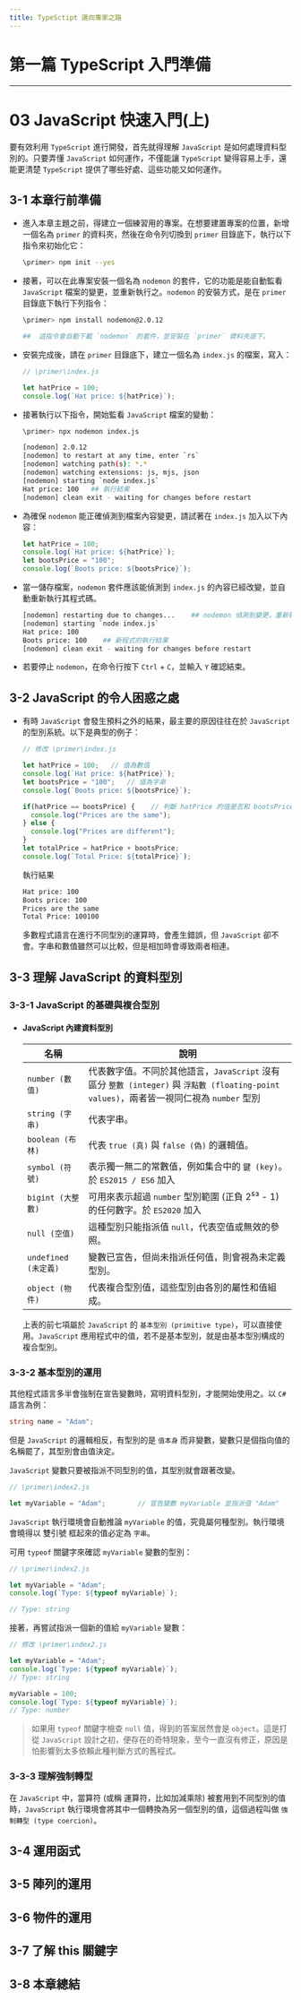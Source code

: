 ```yaml
---
title: TypeSctipt 邁向專家之路
---
```


# 第一篇 TypeScript 入門準備
---
# 03 JavaScript 快速入門(上)
  要有效利用 `TypeScript` 進行開發，首先就得理解 `JavaScript` 是如何處理資料型別的。只要弄懂 `JavaScript` 如何運作，不僅能讓 `TypeScript` 變得容易上手，還能更清楚 `TypeScript` 提供了哪些好處、這些功能又如何運作。

## 3-1 本章行前準備
  - 進入本章主題之前，得建立一個練習用的專案。在想要建置專案的位置，新增一個名為 `primer` 的資料夾，然後在命令列切換到 `primer` 目錄底下，執行以下指令來初始化它：
    ```sh
    \primer> npm init --yes
    ```

  - 接著，可以在此專案安裝一個名為 `nodemon` 的套件，它的功能是能自動監看 `JavaScript` 檔案的變更，並重新執行之。`nodemon` 的安裝方式，是在 `primer` 目錄底下執行下列指令：
    ```sh
    \primer> npm install nodemon@2.0.12

    ##  這指令會自動下載 `nodemon` 的套件，並安裝在 `primer` 資料夾底下。
    ```
   

  - 安裝完成後，請在 `primer` 目錄底下，建立一個名為 `index.js` 的檔案，寫入：
    ```js
    // \primer\index.js

    let hatPrice = 100;
    console.log(`Hat price: ${hatPrice}`);
    ```

  - 接著執行以下指令，開始監看 `JavaScript` 檔案的變動：
    ```sh
    \primer> npx nodemon index.js

    [nodemon] 2.0.12
    [nodemon] to restart at any time, enter `rs`
    [nodemon] watching path(s): *.*
    [nodemon] watching extensions: js, mjs, json
    [nodemon] starting `node index.js`
    Hat price: 100   ## 執行結果
    [nodemon] clean exit - waiting for changes before restart
    ```

  - 為確保 `nodemon` 能正確偵測到檔案內容變更，請試著在 `index.js` 加入以下內容：
    ```js
    let hatPrice = 100;
    console.log(`Hat price: ${hatPrice}`);
    let bootsPrice = "100";
    console.log(`Boots price: ${bootsPrice}`);
    ```

  - 當一儲存檔案，`nodemon` 套件應該能偵測到 `index.js` 的內容已經改變，並自動重新執行其程式碼。
    ```sh
    [nodemon] restarting due to changes...    ## nodemon 偵測到變更，重新執行
    [nodemon] starting `node index.js`
    Hat price: 100
    Boots price: 100    ## 新程式的執行結果
    [nodemon] clean exit - waiting for changes before restart
    ```

  - 若要停止 `nodemon`，在命令行按下 `Ctrl` + `C`，並輸入 `Y` 確認結束。

## 3-2 JavaScript 的令人困惑之處
  - 有時 `JavaScript` 會發生預料之外的結果，最主要的原因往往在於 `JavaScript` 的型別系統。以下是典型的例子：
    ```js
    // 修改 \primer\index.js

    let hatPrice = 100;   // 值為數值
    console.log(`Hat price: ${hatPrice}`);
    let bootsPrice = "100";   // 值為字串
    console.log(`Boots price: ${bootsPrice}`);

    if(hatPrice == bootsPrice) {    // 判斷 hatPrice 的值是否和 bootsPrice 相等
      console.log("Prices are the same");
    } else {
      console.log("Prices are different");
    }
    let totalPrice = hatPrice + bootsPrice;
    console.log(`Total Price: ${totalPrice}`);
    ```

    執行結果
    ```sh
    Hat price: 100
    Boots price: 100
    Prices are the same
    Total Price: 100100
    ```

    多數程式語言在進行不同型別的運算時，會產生錯誤，但 `JavaScript` 卻不會。字串和數值雖然可以比較，但是相加時會導致兩者相連。

## 3-3 理解 JavaScript 的資料型別
### 3-3-1 JavaScript 的基礎與複合型別
  - #### JavaScript 內建資料型別
    | 名稱                 | 說明                                                                                                                                  |
    |--------------------|-------------------------------------------------------------------------------------------------------------------------------------|
    | `number (數值)`      | 代表數字值。不同於其他語言，`JavaScript` 沒有區分 `整數 (integer)` 與 `浮點數 (floating-point values)`，兩者皆一視同仁視為 `number` 型別 |
    | `string (字串)`      | 代表字串。                                                                                                                             |
    | `boolean (布林)`     | 代表 `true (真)` 與 `false (偽)` 的邏輯值。                                                                                            |
    | `symbol (符號)`      | 表示獨一無二的常數值，例如集合中的 `鍵 (key)`。於 `ES2015 / ES6` 加入                                                                   |
    | `bigint (大整數)`    | 可用來表示超過 `number` 型別範圍 (正負 2⁵³ - 1) 的任何數字。於 `ES2020` 加入                                                           |
    | `null (空值)`        | 這種型別只能指派值 `null`，代表空值或無效的參照。                                                                                       |
    | `undefined (未定義)` | 變數已宣告，但尚未指派任何值，則會視為未定義型別。                                                                                       |
    | `object (物件)`      | 代表複合型別值，這些型別由各別的屬性和值組成。                                                                                          |

    上表的前七項屬於 `JavaScript` 的 `基本型別 (primitive type)`，可以直接使用。`JavaScript` 應用程式中的值，若不是基本型別，就是由基本型別構成的複合型別。

### 3-3-2 基本型別的運用
  其他程式語言多半會強制在宣告變數時，寫明資料型別，才能開始使用之。以 `C#` 語言為例：
  ```c#
  string name = "Adam";
  ```

  但是 `JavaScript` 的邏輯相反，有型別的是 `值本身` 而非變數，變數只是個指向值的名稱罷了，其型別會由值決定。

  `JavaScript` 變數只要被指派不同型別的值，其型別就會跟著改變。

  ```js
  // \primer\index2.js

  let myVariable = "Adam";        // 宣告變數 myVariable 並指派值 "Adam"
  ```

  `JavaScript` 執行環境會自動推論 `myVariable` 的值，究竟屬何種型別。執行環境會曉得以 雙引號 框起來的值必定為 `字串`。

  可用 `typeof` 關鍵字來確認 `myVariable` 變數的型別：

  ```js
  // \primer\index2.js

  let myVariable = "Adam";
  console.log(`Type: ${typeof myVariable}`);

  // Type: string
  ```

  接著，再嘗試指派一個新的值給 `myVariable` 變數：
  ```js
  // 修改 \primer\index2.js

  let myVariable = "Adam";
  console.log(`Type: ${typeof myVariable}`);
  // Type: string

  myVariable = 100;
  console.log(`Type: ${typeof myVariable}`);
  // Type: number
  ```

  > 如果用 `typeof` 關鍵字檢查 `null` 值，得到的答案居然會是 `object`。這是打從 `JavaScript` 設計之初，便存在的奇特現象，至今一直沒有修正，原因是怕影響到太多依賴此種判斷方式的舊程式。

### 3-3-3 理解強制轉型
  在 `JavaScript` 中，當算符 (或稱 運算符，比如加減乘除) 被套用到不同型別的值時，`JavaScript` 執行環境會將其中一個轉換為另一個型別的值，這個過程叫做 `強制轉型 (type coercion)`。

## 3-4 運用函式

## 3-5 陣列的運用

## 3-6 物件的運用

## 3-7 了解 this 關鍵字

## 3-8 本章總結